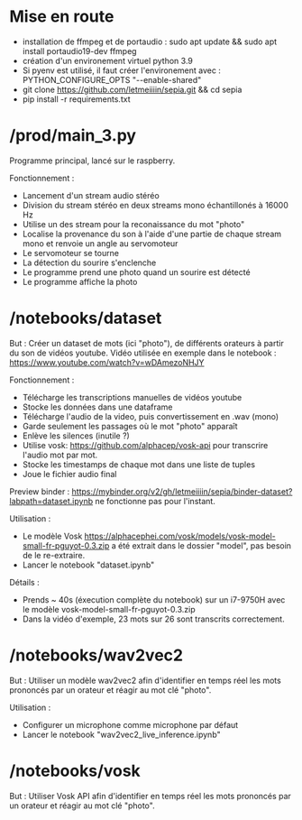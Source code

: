 # Mise en route
- installation de ffmpeg et de portaudio : sudo apt update && sudo apt install portaudio19-dev ffmpeg
- création d'un environement virtuel python 3.9
- Si pyenv est utilisé, il faut créer l'environement avec : PYTHON_CONFIGURE_OPTS "--enable-shared"
- git clone https://github.com/letmeiiiin/sepia.git && cd sepia
- pip install -r requirements.txt

# /prod/main_3.py
Programme principal, lancé sur le raspberry.

Fonctionnement :
- Lancement d'un stream audio stéréo
- Division du stream stéréo en deux streams mono échantillonés à 16000 Hz
- Utilise un des stream pour la reconaissance du mot "photo"
- Localise la provenance du son à l'aide d'une partie de chaque stream mono et renvoie un angle au servomoteur
- Le servomoteur se tourne
- La détection du sourire s'enclenche
- Le programme prend une photo quand un sourire est détecté
- Le programme affiche la photo

# /notebooks/dataset

But :
Créer un dataset de mots (ici "photo"), de différents orateurs à partir du son de vidéos youtube.
Vidéo utilisée en exemple dans le notebook : https://www.youtube.com/watch?v=wDAmezoNHJY

Fonctionnement :
- Télécharge les transcriptions manuelles de vidéos youtube
- Stocke les données dans une dataframe
- Télécharge l'audio de la video, puis convertissement en .wav (mono)
- Garde seulement les passages où le mot "photo" apparaît
- Enlève les silences (inutile ?)
- Utilise vosk: https://github.com/alphacep/vosk-api pour transcrire l'audio mot par mot.
- Stocke les timestamps de chaque mot dans une liste de tuples
- Joue le fichier audio final
  
Preview binder : https://mybinder.org/v2/gh/letmeiiiin/sepia/binder-dataset?labpath=dataset.ipynb
ne fonctionne pas pour l'instant.

Utilisation :
- Le modèle Vosk https://alphacephei.com/vosk/models/vosk-model-small-fr-pguyot-0.3.zip a été extrait dans le dossier "model", pas besoin de le re-extraire.
- Lancer le notebook "dataset.ipynb"

Détails :
- Prends ~ 40s (éxecution complète du notebook) sur un i7-9750H avec le modèle vosk-model-small-fr-pguyot-0.3.zip
- Dans la vidéo d'exemple, 23 mots sur 26 sont transcrits correctement.

# /notebooks/wav2vec2
But :
Utiliser un modèle wav2vec2 afin d'identifier en temps réel les mots prononcés par un orateur et réagir au mot clé "photo".

Utilisation :
- Configurer un microphone comme microphone par défaut
- Lancer le notebook "wav2vec2_live_inference.ipynb"

# /notebooks/vosk
But :
Utiliser Vosk API afin d'identifier en temps réel les mots prononcés par un orateur et réagir au mot clé "photo".
